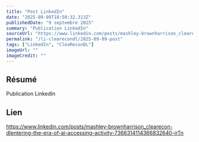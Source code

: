 ```yaml
---
title: "Post LinkedIn"
date: "2025-09-09T18:50:32.313Z"
publishedDate: "9 septembre 2025"
summary: "Publication LinkedIn"
sourceUrl: "https://www.linkedin.com/posts/mashley-brownharrison_clearecon-dlentering-the-era-of-ai-accessing-activity-7366314114366832640-jrTn"
permalink: "/li-clearecondl/2025-09-09-post"
tags: ["LinkedIn", "CleaReconDL"]
imageUrl: ""
imageCredit: ""
---
```


## Résumé

Publication LinkedIn

## Lien

https://www.linkedin.com/posts/mashley-brownharrison_clearecon-dlentering-the-era-of-ai-accessing-activity-7366314114366832640-jrTn
